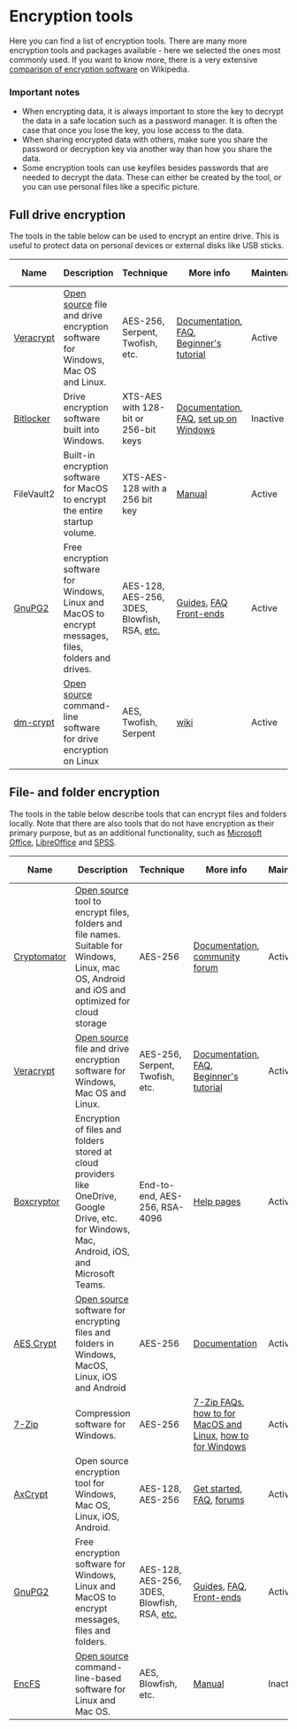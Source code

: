 
# Encryption tools

Here you can find a list of encryption tools. There are many more encryption tools and packages available - here we selected the ones most commonly used. If you want to know more, there is a very extensive [comparison of encryption software](https://en.wikipedia.org/wiki/Comparison_of_disk_encryption_software) on Wikipedia.

### Important notes 
- When encrypting data, it is always important to store the key to decrypt the data in a safe location such as a password manager. It is often the case that once you lose the key, you lose access to the data. 
- When sharing encrypted data with others, make sure you share the password or decryption key via another way than how you share the data.
- Some encryption tools can use keyfiles besides passwords that are needed to decrypt the data. These can either be created by the tool, or you can use personal files like a specific picture.

## Full drive encryption

The tools in the table below can be used to encrypt an entire drive. This is useful to protect data on personal devices or external disks like USB sticks.

| Name | Description | Technique | More info | Maintenance | GitHub stars | License |
| --- | --- | --- | --- | --- | --- | --- |
| [Veracrypt](https://www.veracrypt.fr/en/Home.html) | [Open source](https://sourceforge.net/projects/veracrypt/files/) file and drive encryption software for Windows, Mac OS and Linux. | AES-256, Serpent, Twofish, etc. | [Documentation](https://www.veracrypt.fr/en/Documentation.html), [FAQ](https://www.veracrypt.fr/en/FAQ.html), [Beginner's tutorial](https://www.veracrypt.fr/en/Beginner%27s%20Tutorial.html) | Active | NA | [Apache 2.0 and Truecrypt 3.0](https://sourceforge.net/p/veracrypt/code/ci/master/tree/License.txt) |
| [Bitlocker](https://learn.microsoft.com/en-us/windows/security/information-protection/bitlocker/bitlocker-overview) | Drive encryption software built into Windows. | XTS-AES with 128-bit or 256-bit keys | [Documentation](https://learn.microsoft.com/en-us/previous-versions/windows/it-pro/windows-server-2008-R2-and-2008/cc731549(v=ws.10)), [FAQ](https://learn.microsoft.com/en-us/previous-versions/windows/it-pro/windows-vista/cc766200(v=ws.10)), [set up on Windows](http://www.howtogeek.com/192894/how-to-set-up-bitlocker-encryption-on-windows/) | Inactive | NA | Unknown |
| FileVault2 | Built-in encryption software for MacOS to encrypt the entire startup volume. | XTS-AES-128 with a 256 bit key | [Manual](https://support.apple.com/en-us/HT204837) | Active | NA | Unknown |  
| [GnuPG2](https://gnupg.org/index.html) | Free encryption software for Windows, Linux and MacOS to encrypt messages, files, folders and drives. | AES-128, AES-256, 3DES, Blowfish, RSA, [etc.](https://en.wikipedia.org/wiki/GNU_Privacy_Guard#Algorithms) | [Guides](https://gnupg.org/documentation/guides.html), [FAQ](https://gnupg.org/faq/gnupg-faq.html#oses) [Front-ends](https://gnupg.org/software/frontends.html)| Active | NA | GPL-v3 |
| [dm-crypt](https://gitlab.com/cryptsetup/cryptsetup) | [Open source](https://gitlab.com/cryptsetup/cryptsetup) command-line software for drive encryption on Linux | AES, Twofish, Serpent | [wiki](https://gitlab.com/cryptsetup/cryptsetup/-/wikis/DMCrypt) | Active | 500-1000 | [LGPL](https://gitlab.com/cryptsetup/cryptsetup/-/blob/main/COPYING.LGPL) |  


## File- and folder encryption
The tools in the table below describe tools that can encrypt files and folders locally. Note that there are also tools that do not have encryption as their primary purpose, but as an additional functionality, such as [Microsoft Office](https://support.microsoft.com/en-us/windows/how-to-encrypt-a-file-1131805c-47b8-2e3e-a705-807e13c10da7), [LibreOffice](https://help.libreoffice.org/6.3/en-US/text/shared/guide/protection.html) and [SPSS](https://www.ibm.com/support/pages/can-you-password-protect-ibm-spss-file).

| Name | Description | Technique | More info | Maintenance | GitHub stars | License |
| --- | --- | --- | --- | --- | --- | --- | 
| [Cryptomator](https://cryptomator.org) | [Open source](https://github.com/cryptomator/cryptomator) tool to encrypt files, folders and file names. Suitable for Windows, Linux, mac OS, Android and iOS and optimized for cloud storage | AES-256 | [Documentation](https://docs.cryptomator.org/en/latest/), [community forum](https://community.cryptomator.org/) | Active | 1000+ | [GPL-v3](https://github.com/cryptomator/cryptomator/blob/develop/LICENSE.txt) |
| [Veracrypt](https://www.veracrypt.fr/en/Home.html) | [Open source](https://sourceforge.net/projects/veracrypt/files/) file and drive encryption software for Windows, Mac OS and Linux. | AES-256, Serpent, Twofish, etc. | [Documentation](https://www.veracrypt.fr/en/Documentation.html), [FAQ](https://www.veracrypt.fr/en/FAQ.html), [Beginner's tutorial](https://www.veracrypt.fr/en/Beginner%27s%20Tutorial.html) | Active | NA | Unknown |
| [Boxcryptor](https://www.boxcryptor.com/en/) | Encryption of files and folders stored at cloud providers like OneDrive, Google Drive, etc. for Windows, Mac, Android, iOS, and Microsoft Teams. | End-to-end, AES-256, RSA-4096 | [Help pages](https://support.boxcryptor.com/en/help/overview/windows/) | Active | NA | Unknown |
| [AES Crypt](https://www.aescrypt.com/download/) | [Open source](https://www.aescrypt.com/download/#gitrepos) software for encrypting files and folders in Windows, MacOS, Linux, iOS and Android | AES-256 | [Documentation](https://www.aescrypt.com/documentation/) | Active | NA | Unknown |
| [7-Zip](https://www.7-zip.org/) | Compression software for Windows. | AES-256 | [7-Zip FAQs](https://www.7-zip.org/faq.html), [how to for MacOS and Linux](http://www.howtogeek.com/203590/how-to-create-secure-encrypted-zip-or-7z-archives-on-any-operating-system/), [how to for Windows](https://geo-data-support.sites.uu.nl/manuals/7-zip/file-encryption-7zip/) | Active | NA | [GNU LGPL and BSD-3 Clause](https://www.7-zip.org/license.txt) |
| [AxCrypt](https://www.axcrypt.net/) | Open source encryption tool for Windows, Mac OS, Linux, iOS, Android. | AES-128, AES-256 | [Get started](https://www.axcrypt.net/information/guides/get-started/), [FAQ](https://www.axcrypt.net/information/faq/), [forums](https://forum.axcrypt.net/forums/) | Active | NA | Free version: [GPL-v3](https://www.axcrypt.net/information/terms-of-use/)  |
| [GnuPG2](https://gnupg.org/index.html) | Free encryption software for Windows, Linux and MacOS to encrypt messages, files and folders. | AES-128, AES-256, 3DES, Blowfish, RSA, [etc.](https://en.wikipedia.org/wiki/GNU_Privacy_Guard#Algorithms) | [Guides](https://gnupg.org/documentation/guides.html), [FAQ](https://gnupg.org/faq/gnupg-faq.html#oses), [Front-ends](https://gnupg.org/software/frontends.html) | Active | NA | GPL-v3 |
| [EncFS](https://vgough.github.io/encfs/) | [Open source](https://github.com/vgough/encfs) command-line-based software for Linux and Mac OS. | AES, Blowfish, etc. | [Manual](https://github.com/vgough/encfs/blob/master/encfs/encfs.pod) | Inactive | 1000+ | [LGPL](https://github.com/vgough/encfs/blob/master/COPYING.LGPL) |

